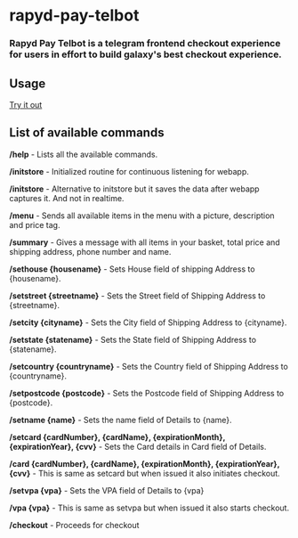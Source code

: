 # rapyd-pay-telbot

### Rapyd Pay Telbot is a telegram frontend checkout experience for users in effort to build galaxy's best checkout experience.

## Usage

[Try it out](https://telegram.me/RapydPBot)


## List of available commands

**/help** - Lists all the available commands.

**/initstore** - Initialized routine for continuous listening for webapp.

**/initstore** - Alternative to initstore but it saves the data after webapp captures it. And not in realtime.

**/menu** - Sends all available items in the menu with a picture, description and price tag.

**/summary** - Gives a message with all items in your basket, total price and shipping address, phone number and name.

**/sethouse {housename}** - Sets House field of shipping Address to {housename}.

**/setstreet {streetname}** - Sets the Street field of Shipping Address to {streetname}.

**/setcity {cityname}** - Sets the City field of Shipping Address to {cityname}.

**/setstate {statename}** - Sets the State field of Shipping Address to {statename}.

**/setcountry {countryname}** - Sets the Country field of Shipping Address to {countryname}.

**/setpostcode {postcode}** - Sets the Postcode field of Shipping Address to {postcode}.

**/setname {name}** - Sets the name field of Details to {name}.

**/setcard {cardNumber}, {cardName}, {expirationMonth}, {expirationYear}, {cvv}** - Sets the Card details in Card field of Details.

**/card {cardNumber}, {cardName}, {expirationMonth}, {expirationYear}, {cvv}** - This is same as setcard but when issued it also initiates checkout.

**/setvpa {vpa}** - Sets the VPA field of Details to {vpa}

**/vpa {vpa}** - This is same as setvpa but when issued it also starts checkout.

**/checkout** - Proceeds for checkout
